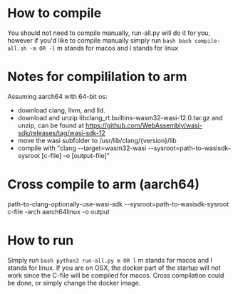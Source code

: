 # How to compile
You should not need to compile manually, run-all.py will do it for you, however if you'd like to compile manually simply run ```bash bash compile-all.sh -m OR -l``` m stands for macos and l stands for linux

# Notes for compililation to arm
Assuming aarch64 with 64-bit os:
* download clang, llvm, and lld.
* download and unzip libclang_rt.builtins-wasm32-wasi-12.0.tar.gz and unzip, can be found at https://github.com/WebAssembly/wasi-sdk/releases/tag/wasi-sdk-12
* move the wasi subfolder to /usr/lib/clang/{version}/lib
* compile with "clang --target=wasm32-wasi --sysroot=path-to-wasisdk-sysroot [c-file] -o [output-file]"

# Cross compile to arm (aarch64)
path-to-clang-optionally-use-wasi-sdk --sysroot=path-to-wasisdk-sysroot c-file -arch aarch64linux -o output

# How to run
Simply run ```bash python3 run-all.py m OR l``` m stands for macos and l stands for linux. If you are on OSX, the docker part of the startup will not work since the C-file will be compiled for macos. Cross compilation could be done, or simply change the docker image.